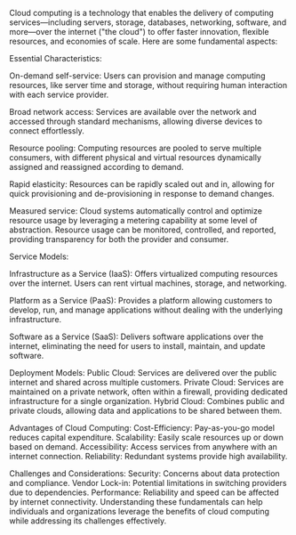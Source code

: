 
Cloud computing is a technology that enables the delivery of computing services—including servers, storage, databases, networking, software, and more—over the internet ("the cloud") to offer faster innovation, flexible resources, and economies of scale. Here are some fundamental aspects:

Essential Characteristics:

On-demand self-service: 
Users can provision and manage computing resources, like server time and storage, without requiring human interaction with each service provider.

Broad network access: 
Services are available over the network and accessed through standard mechanisms, allowing diverse devices to connect effortlessly.

Resource pooling: Computing resources are pooled to serve multiple consumers, with different physical and virtual resources dynamically assigned and reassigned according to demand.

Rapid elasticity: Resources can be rapidly scaled out and in, allowing for quick provisioning and de-provisioning in response to demand changes.

Measured service: Cloud systems automatically control and optimize resource usage by leveraging a metering capability at some level of abstraction. Resource usage can be monitored, controlled, and reported, providing transparency for both the provider and consumer.

Service Models:

Infrastructure as a Service (IaaS): Offers virtualized computing resources over the internet. Users can rent virtual machines, storage, and networking.

Platform as a Service (PaaS): Provides a platform allowing customers to develop, run, and manage applications without dealing with the underlying infrastructure.

Software as a Service (SaaS): Delivers software applications over the internet, eliminating the need for users to install, maintain, and update software.


Deployment Models:
Public Cloud: Services are delivered over the public internet and shared across multiple customers.
Private Cloud: Services are maintained on a private network, often within a firewall, providing dedicated infrastructure for a single organization.
Hybrid Cloud: Combines public and private clouds, allowing data and applications to be shared between them.


Advantages of Cloud Computing:
Cost-Efficiency: Pay-as-you-go model reduces capital expenditure.
Scalability: Easily scale resources up or down based on demand.
Accessibility: Access services from anywhere with an internet connection.
Reliability: Redundant systems provide high availability.



Challenges and Considerations:
Security: Concerns about data protection and compliance.
Vendor Lock-in: Potential limitations in switching providers due to dependencies.
Performance: Reliability and speed can be affected by internet connectivity.
Understanding these fundamentals can help individuals and organizations leverage the benefits of cloud computing while addressing its challenges effectively.
